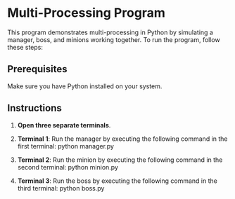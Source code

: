 # Multi-Processing Program

This program demonstrates multi-processing in Python by simulating a manager, boss, and minions working together. To run the program, follow these steps:

## Prerequisites

Make sure you have Python installed on your system.

## Instructions

1. **Open three separate terminals**.

2. **Terminal 1**: Run the manager by executing the following command in the first terminal: python manager.py

3. **Terminal 2**: Run the minion by executing the following command in the second terminal: python minion.py

4. **Terminal 3**: Run the boss by executing the following command in the third terminal: python boss.py


